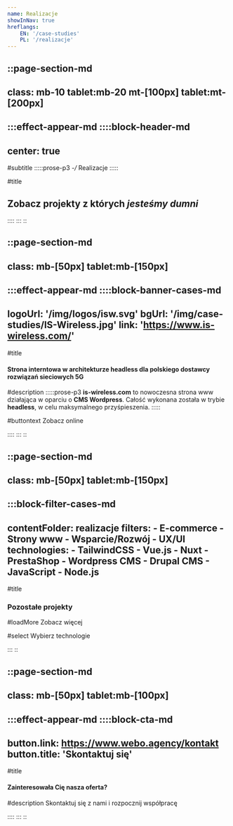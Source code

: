 ```yaml
---
name: Realizacje
showInNav: true
hreflangs:
    EN: '/case-studies'
    PL: '/realizacje'
---
```

::page-section-md
---
class:  mb-10 tablet:mb-20 mt-[100px] tablet:mt-[200px]
---
:::effect-appear-md
::::block-header-md
---
center: true
---

#subtitle
:::::prose-p3 
*-/* Realizacje 
:::::

#title
## Zobacz projekty z których *jesteśmy dumni*

::::
:::
::


::page-section-md
---
class: mb-[50px] tablet:mb-[150px]
---
:::effect-appear-md
::::block-banner-cases-md
---
logoUrl: '/img/logos/isw.svg'
bgUrl: '/img/case-studies/IS-Wireless.jpg'
link: 'https://www.is-wireless.com/'
---

#title
#### Strona interntowa w architekturze headless dla polskiego dostawcy rozwiązań sieciowych 5G

#description
:::::prose-p3
**is-wireless.com** to nowoczesna strona www działająca w oparciu o **CMS Wordpress**. Całość wykonana została w trybie **headless**, w celu maksymalnego przyśpieszenia.
:::::

#buttontext
Zobacz online

::::
:::
::




::page-section-md
---
class: mb-[50px] tablet:mb-[150px]
---

:::block-filter-cases-md
---
contentFolder: realizacje
filters:
    - E-commerce
    - Strony www
    - Wsparcie/Rozwój
    - UX/UI
technologies:
    - TailwindCSS
    - Vue.js
    - Nuxt
    - PrestaShop
    - Wordpress CMS
    - Drupal CMS
    - JavaScript
    - Node.js
---

#title
### Pozostałe projekty

#loadMore
Zobacz więcej

#select
Wybierz technologie



:::
::



::page-section-md
---
class: mb-[50px] tablet:mb-[100px]
---
:::effect-appear-md
::::block-cta-md
---
button.link: https://www.webo.agency/kontakt
button.title: 'Skontaktuj się'
---

#title
#### Zainteresowała Cię nasza oferta?

#description
Skontaktuj się z nami i rozpocznij współpracę


::::
:::
::